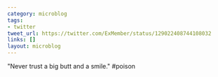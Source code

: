 ```yaml
---
category: microblog
tags:
- twitter
tweet_url: https://twitter.com/ExMember/status/129022408744108032
links: []
layout: microblog
---
```

"Never trust a big butt and a smile." #poison
